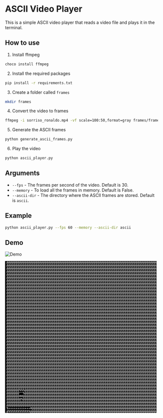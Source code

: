 # ASCII Video Player

This is a simple ASCII video player that reads a video file and plays it in the terminal.

## How to use

1. Install ffmpeg
```bash
choco install ffmpeg
```

2. Install the required packages
```bash
pip install -r requirements.txt
```

3. Create a folder called `frames`
```bash
mkdir frames
```

4. Convert the video to frames
```bash
ffmpeg -i sorriso_ronaldo.mp4 -vf scale=100:50,format=gray frames/frame_%04d.png
```

5. Generate the ASCII frames
```bash
python generate_ascii_frames.py
```

6. Play the video
```bash
python ascii_player.py
```

## Arguments

- `--fps` - The frames per second of the video. Default is 30.
- `--memory` - To load all the frames in memory. Default is False.
- `--ascii-dir` - The directory where the ASCII frames are stored. Default is `ascii`.

## Example

```bash
python ascii_player.py --fps 60 --memory --ascii-dir ascii
```

## Demo

![Demo](demos/demo_1.gif)

![Demo](demos/demo_1_ascii.gif)

